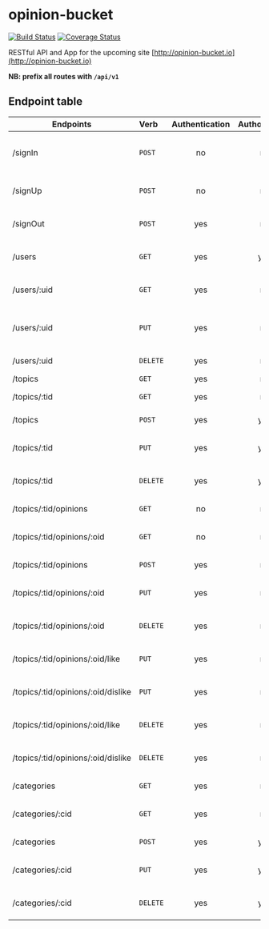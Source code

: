 # opinion-bucket

[![Build Status](https://travis-ci.org/bolorundurowb/opinion-bucket-api.svg?branch=develop)](https://travis-ci.org/bolorundurowb/opinion-bucket-api) [![Coverage Status](https://coveralls.io/repos/github/bolorundurowb/opinion-bucket-api/badge.svg?branch=develop)](https://coveralls.io/github/bolorundurowb/opinion-bucket-api?branch=develop)

RESTful API and App for the upcoming site [http://opinion-bucket.io](http://opinion-bucket.io)

**NB: prefix all routes with `/api/v1`**


## Endpoint table

|Endpoints                    |Verb      | Authentication | Authorization | Description |
|---|:---|:---:|:---:|:---|
| /signIn                | `POST`   | no    | no    | Get authenticated from this route        |
| /signUp                | `POST`   | no    | no    | Create a new user via this route        |
| /signOut               | `POST`   | yes   | no    | Log a user out of the service        |
| /users                      | `GET`    | yes   | yes   | Get a list of all users on the platform        |
| /users/:uid                 | `GET`    | yes   | no    | Get a particular user        |
| /users/:uid                 | `PUT`    | yes   | no    | Updates a particular users' information        |
| /users/:uid                 | `DELETE` | yes   | no    | Remove a user        |
| /topics              | `GET`    | yes    | no     | Get all topics        |
| /topics/:tid         | `GET`    | yes    | no     | Get a specific topic        |
| /topics              | `POST`   | yes    | yes    | Create a new topic        |
| /topics/:tid         | `PUT`    | yes    | yes    | Update a specified topic        |
| /topics/:tid         | `DELETE` | yes    | yes    | Remove a specified topic        |
| /topics/:tid/opinions              | `GET`    | no    | no     | Get all opinions        |
| /topics/:tid/opinions/:oid         | `GET`    | no    | no     | Get a specific opinion        |
| /topics/:tid/opinions              | `POST`   | yes    | no    | Create a new opinion        |
| /topics/:tid/opinions/:oid         | `PUT`    | yes    | no    | Update a specified opinion        |
| /topics/:tid/opinions/:oid         | `DELETE` | yes    | no    | Remove a specified opinion        |
| /topics/:tid/opinions/:oid/like         | `PUT`    | yes    | no    | Like a specified opinion        |
| /topics/:tid/opinions/:oid/dislike         | `PUT` | yes    | no    | Dislike a specified opinion      
| /topics/:tid/opinions/:oid/like         | `DELETE`    | yes    | no    | Unlike a specific opinion        |
| /topics/:tid/opinions/:oid/dislike         | `DELETE` | yes    | no    | Undislike a specified opinion        |
| /categories             | `GET`    | yes    | no    | Get all categories        |
| /categories/:cid        | `GET`    | yes    | no     | Get a specific category        |
| /categories             | `POST`   | yes    | yes    | Create a new category        |
| /categories/:cid        | `PUT`    | yes    | yes    | Update a specified category        |
| /categories/:cid        | `DELETE` | yes    | yes    | Remove a  specified category        |
